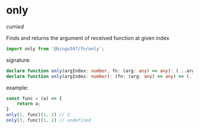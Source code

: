 # only
*curried*

Finds and returns the argument of received function at given index

```javascript
import only from '@bingo347/fn/only';
```
signature:

```typescript
declare function only(argIndex: number, fn: (arg: any) => any): (...args: any[]) => any;
declare function only(argIndex: number): (fn: (arg: any) => any) => (...args: any[]) => any;

```

example:

```javascript
const func = (a) => {
    return a;
}
only(1, func)(1, 2) // 2
only(3, func)(1, 2) // undefined
```